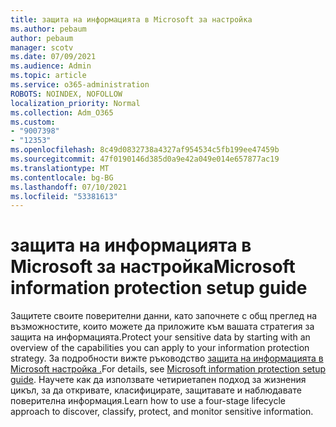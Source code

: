 ```yaml
---
title: защита на информацията в Microsoft за настройка
ms.author: pebaum
author: pebaum
manager: scotv
ms.date: 07/09/2021
ms.audience: Admin
ms.topic: article
ms.service: o365-administration
ROBOTS: NOINDEX, NOFOLLOW
localization_priority: Normal
ms.collection: Adm_O365
ms.custom:
- "9007398"
- "12353"
ms.openlocfilehash: 8c49d0832738a4327af954534c5fb199ee47459b
ms.sourcegitcommit: 47f0190146d385d0a9e42a049e014e657877ac19
ms.translationtype: MT
ms.contentlocale: bg-BG
ms.lasthandoff: 07/10/2021
ms.locfileid: "53381613"
---
```

# <a name="microsoft-information-protection-setup-guide"></a><span data-ttu-id="05e6e-102">защита на информацията в Microsoft за настройка</span><span class="sxs-lookup"><span data-stu-id="05e6e-102">Microsoft information protection setup guide</span></span>

<span data-ttu-id="05e6e-103">Защитете своите поверителни данни, като започнете с общ преглед на възможностите, които можете да приложите към вашата стратегия за защита на информацията.</span><span class="sxs-lookup"><span data-stu-id="05e6e-103">Protect your sensitive data by starting with an overview of the capabilities you can apply to your information protection strategy.</span></span> <span data-ttu-id="05e6e-104">За подробности вижте ръководство [защита на информацията в Microsoft настройка .](https://admin.microsoft.com/adminportal/home#/modernonboarding/mipsetupguide)</span><span class="sxs-lookup"><span data-stu-id="05e6e-104">For details, see [Microsoft information protection setup guide](https://admin.microsoft.com/adminportal/home#/modernonboarding/mipsetupguide).</span></span> <span data-ttu-id="05e6e-105">Научете как да използвате четириетапен подход за жизнения цикъл, за да откривате, класифицирате, защитавате и наблюдавате поверителна информация.</span><span class="sxs-lookup"><span data-stu-id="05e6e-105">Learn how to use a four-stage lifecycle approach to discover, classify, protect, and monitor sensitive information.</span></span>